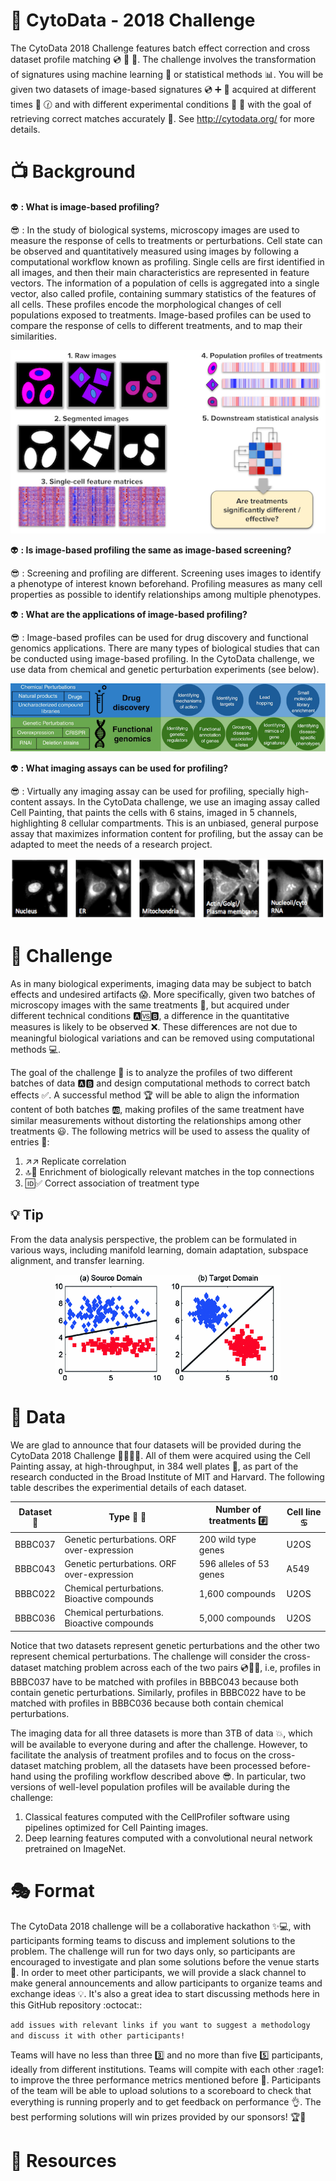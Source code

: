 # :microscope: CytoData - 2018 Challenge 

The CytoData 2018 Challenge features batch effect correction and cross dataset profile matching :cd: :twisted_rightwards_arrows: :dvd:. 
The challenge involves the transformation of signatures using machine learning :space_invader: or statistical methods :bar_chart:. 
You will be given two datasets of image-based signatures :cd: :heavy_plus_sign: :dvd: acquired at different times :date: :clock130: and with different experimental conditions :pill: :syringe: with the goal of retrieving correct matches accurately :dart:. 
See http://cytodata.org/ for more details.

# :tv: Background

:alien: **: What is image-based profiling?**

:sunglasses: : In the study of biological systems, microscopy images are used to measure the response of cells to treatments or perturbations. 
Cell state can be observed and quantitatively measured using images by following a computational workflow known as profiling. 
Single cells are first identified in all images, and then their main characteristics are represented in feature vectors.
The information of a population of cells is aggregated into a single vector, also called profile, containing summary statistics of the features of all cells.
These profiles encode the morphological changes of cell populations exposed to treatments.
Image-based profiles can be used to compare the response of cells to different treatments, and to map their similarities.

<p align="center">
  <img src="files/profiling.png?raw=True" alt="Profiling"/>
</p>


:alien: **: Is image-based profiling the same as image-based screening?**

:sunglasses: : Screening and profiling are different. 
Screening uses images to identify a phenotype of interest known beforehand.
Profiling measures as many cell properties as possible to identify relationships among multiple phenotypes.


:alien: **: What are the applications of image-based profiling?**

:sunglasses: : Image-based profiles can be used for drug discovery and functional genomics applications. 
There are many types of biological studies that can be conducted using image-based profiling.
In the CytoData challenge, we use data from chemical and genetic perturbation experiments (see below).

<p align="center">
  <img src="files/application.png?raw=True" alt="Applications"/>
</p>


:alien: **: What imaging assays can be used for profiling?**

:sunglasses: : Virtually any imaging assay can be used for profiling, specially high-content assays.
In the CytoData challenge, we use an imaging assay called Cell Painting, that paints the cells with 6 stains, imaged in 5 channels, highlighting 8 cellular compartments. 
This is an unbiased, general purpose assay that maximizes information content for profiling, but the assay can be adapted to meet the needs of a research project.

<p align="center">
  <img src="files/cell_painting.png?raw=True" alt="Applications"/>
</p>


# :checkered_flag: Challenge 

As in many biological experiments, imaging data may be subject to batch effects and undesired artifacts :scream:.
More specifically, given two batches of microscopy images with the same treatments :pill:, but acquired under different technical conditions :a::vs::b:, a difference in the quantitative measures is likely to be observed :x:.
These differences are not due to meaningful biological variations and can be removed using computational methods :computer:.

The goal of the challenge :checkered_flag: is to analyze the profiles of two different batches of data :a::b: and design computational methods to correct batch effects :white_check_mark:.
A successful method :trophy: will be able to align the information content of both batches :ab:, 
making profiles of the same treatment have similar measurements without distorting the relationships among other treatments :smiley:.
The following metrics will be used to assess the quality of entries :triangular_ruler::

1. :arrow_upper_right::arrow_upper_right: Replicate correlation
2. :top::arrows_counterclockwise: Enrichment of biologically relevant matches in the top connections
3. :id::white_check_mark: Correct association of treatment type

## :bulb: Tip

From the data analysis perspective, the problem can be formulated in various ways, including 
manifold learning, domain adaptation, subspace alignment, and transfer learning.

<p align="center">
  <img src="files/domains.png?raw=True" alt="Domains"/>
</p>


# :dvd: Data

We are glad to announce that four datasets will be provided during the CytoData 2018 Challenge :tada::tada::tada::tada:. 
All of them were acquired using the Cell Painting assay, at high-throughput, in 384 well plates :microscope:, as part of the research 
conducted in the Broad Institute of MIT and Harvard. 
The following table describes the experimential details of each dataset.

| Dataset :dvd: | Type :syringe: :pill: | Number of treatments :hash: | Cell line :cancer: |
|---|---|---|---|
| BBBC037 | Genetic perturbations. ORF over-expression | 200 wild type genes | U2OS |
| BBBC043 | Genetic perturbations. ORF over-expression | 596 alleles of 53 genes | A549 |
| BBBC022 | Chemical perturbations. Bioactive compounds | 1,600 compounds | U2OS |
| BBBC036 | Chemical perturbations. Bioactive compounds | 5,000 compounds | U2OS |

Notice that two datasets represent genetic perturbations and the other two represent chemical perturbations.
The challenge will consider the cross-dataset matching problem across each of the two pairs :cd::twisted_rightwards_arrows::dvd:, 
i.e, profiles in BBBC037 have to be matched with profiles in BBBC043 because both contain genetic perturbations.
Similarly, profiles in BBBC022 have to be matched with profiles in BBBC036 because both contain chemical perturbations.

The imaging data for all three datasets is more than 3TB of data :boom:, which will be available to everyone during and after the challenge.
However, to facilitate the analysis of treatment profiles and to focus on the cross-dataset matching problem, all the datasets have been processed
before-hand using the profiling workflow described above :sunglasses:.
In particular, two versions of well-level population profiles will be available during the challenge: 
1. Classical features computed with the CellProfiler software using pipelines optimized for Cell Painting images.
2. Deep learning features computed with a convolutional neural network pretrained on ImageNet.


# :performing_arts: Format

The CytoData 2018 challenge will be a collaborative hackathon :sparkles::computer:, with participants forming teams to discuss and implement solutions to the problem.
The challenge will run for two days only, so participants are encouraged to investigate and plan some solutions before the venue starts :pencil:.
In order to meet other participants, we will provide a slack channel to make general announcements and allow participants to organize teams and exchange ideas :bulb:.
It's also a great idea to start discussing methods here in this GitHub repository :octocat:: 

```add issues with relevant links if you want to suggest a methodology and discuss it with other participants!```


Teams will have no less than three :three: and no more than five :five: participants, ideally from different institutions. 
Teams will compite with each other :rage1: to improve the three performance metrics mentioned before :bowling:.
Participants of the team will be able to upload solutions to a scoreboard to check that everything is running properly and to get feedback on performance :ok_hand:.
The best performing solutions will win prizes provided by our sponsors! :trophy::clap:

# :wrench: Resources


